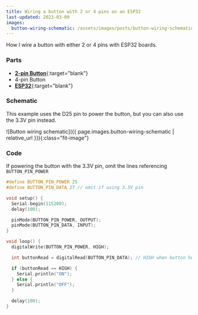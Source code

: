 ```yaml
---
title: Wiring a button with 2 or 4 pins on an ESP32
last-updated: 2023-03-09
images:
  button-wiring-schematic: /assets/images/posts/button-wiring-schematic.jpg
---
```


How I wire a button with either 2 or 4 pins with ESP32 boards.

### Parts

- [**2-pin Button**](https://www.amazon.com/dp/B07F24Y1TB?psc=1&amp;ref=ppx_yo2ov_dt_b_product_details&_encoding=UTF8&tag=ladyoflightio-20&linkCode=ur2&linkId=0fcf972b910c7b144adaf37d61038e59&camp=1789&creative=9325){:target="blank"}
- 4-pin Button
- [**ESP32**](https://www.amazon.com/dp/B07Q576VWZ?ref=ppx_yo2ov_dt_b_product_details&amp;th=1&_encoding=UTF8&tag=ladyoflightio-20&linkCode=ur2&linkId=9e4a70cf7b4bbf0c998b1df4f3103ac0&camp=1789&creative=9325){:target="blank"}


### Schematic

This example uses the D25 pin to power the button, but you can also use the 3.3V pin instead.

![Button wiring schematic]({{ page.images.button-wiring-schematic | relative_url }}){:class="fit-image"}


### Code

If powering the button with the 3.3V pin, omit the lines referencing `BUTTON_PIN_POWER`

```cpp
#define BUTTON_PIN_POWER 25
#define BUTTON_PIN_DATA 27 // omit if using 3.3V pin

void setup() {
  Serial.begin(115200);
  delay(100);

  pinMode(BUTTON_PIN_POWER, OUTPUT);
  pinMode(BUTTON_PIN_DATA, INPUT);
}

void loop() {
  digitalWrite(BUTTON_PIN_POWER, HIGH);

  int buttonRead = digitalRead(BUTTON_PIN_DATA); // HIGH when button held

  if (buttonRead == HIGH) {
    Serial.println("ON");
  } else {
    Serial.println("OFF");
  }

  delay(100);
}
```
